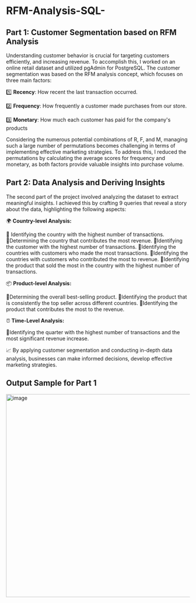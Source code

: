 # RFM-Analysis-SQL-

## Part 1: Customer Segmentation based on RFM Analysis

Understanding customer behavior is crucial for targeting customers efficiently, and increasing revenue. To accomplish this, I worked on an online retail dataset and utilized pgAdmin for PostgreSQL. The customer segmentation was based on the RFM analysis concept, which focuses on three main factors:


1️⃣ **Recency**: How recent the last transaction occurred.

2️⃣ **Frequency**: How frequently a customer made purchases from our store.

3️⃣ **Monetary**: How much each customer has paid for the company's products



Considering the numerous potential combinations of R, F, and M, managing such a large number of permutations becomes challenging in terms of implementing effective marketing strategies. To address this, I reduced the permutations by calculating the average scores for frequency and monetary, as both factors provide valuable insights into purchase volume.



## Part 2: Data Analysis and Deriving Insights

The second part of the project involved analyzing the dataset to extract meaningful insights. I achieved this by crafting 9 queries that reveal a story about the data, highlighting the following aspects:



🌍 **Country-level Analysis:**

🔸 Identifying the country with the highest number of transactions.
🔸Determining the country that contributes the most revenue.
🔸Identifying the customer with the highest number of transactions.
🔸Identifying the countries with customers who made the most transactions.
🔸Identifying the countries with customers who contributed the most to revenue.
🔸Identifying the product that sold the most in the country with the highest number of transactions.


📦 **Product-level Analysis:**

🔸Determining the overall best-selling product.
🔸Identifying the product that is consistently the top seller across different countries.
🔸Identifying the product that contributes the most to the revenue.


⏰ **Time-Level Analysis:**

🔸Identifying the quarter with the highest number of transactions and the most significant revenue increase.


📈 By applying customer segmentation and conducting in-depth data analysis, businesses can make informed decisions, develop effective marketing strategies. 

## Output Sample for Part 1
<img width="556" alt="image" src="https://github.com/AMrellaakny/RFM-Analysis-SQL-/assets/109508852/fbdadfc5-ea61-4131-9b12-f2e83ae79356">


